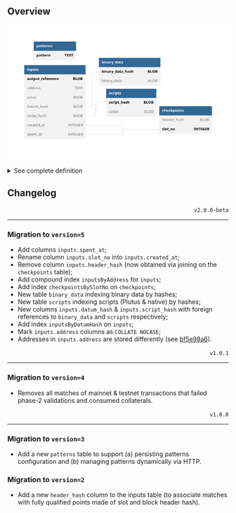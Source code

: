 ## Overview

<p align="center">
  <picture>
    <source media="(prefers-color-scheme: dark)" srcset="./schema-dark.png">
    <img alt="Database schema." src="./schema-light.png">
  </picture>
</p>

<details>
  <summary>See complete definition</summary>

```sql
CREATE TABLE `inputs` (
  `output_reference` BLOB PRIMARY KEY NOT NULL,
  `address` TEXT COLLATE NOCASE NOT NULL,
  `value` BLOB NOT NULL,
  `datum_hash` BLOB,
  `script_hash` BLOB,
  `created_at` INTEGER NOT NULL,
  `spent_at` INTEGER
);
CREATE INDEX `inputsByAddress`   ON `inputs` (`address` COLLATE NOCASE, `spent_at`);
CREATE INDEX `inputsByCreatedAt` ON `inputs` (`created_at`, substr(output_reference, -2));
CREATE INDEX `inputsByDatumHash` ON `inputs` (`datum_hash`);

CREATE TABLE `checkpoints` (
  `header_hash` BLOB NOT NULL,
  `slot_no` INTEGER PRIMARY KEY NOT NULL
);
CREATE INDEX `checkpointsBySlot` ON `checkpoints` (`slot_no`);

CREATE TABLE `binary_data` (
  `binary_data_hash` BLOB PRIMARY KEY NOT NULL,
  `binary_data` BLOB NOT NULL
);
CREATE INDEX `binaryDataByHash` ON `binary_data` (`binary_data_hash`);

CREATE TABLE `scripts` (
  `script_hash` BLOB PRIMARY KEY NOT NULL,
  `script` BLOB NOT NULL
);
CREATE INDEX `scriptByHash` ON `scripts` (`script_hash`);

CREATE TABLE `patterns` (
  `pattern` TEXT PRIMARY KEY NOT NULL
);
```
</details>

## Changelog

<p align="right"><code>v2.0.0-beta</code></p>
<hr/>

### Migration to `version=5`

- Add columns `inputs.spent_at`;
- Rename column `inputs.slot_no` into `inputs.created_at`;
- Remove column `inputs.header_hash` (now obtained via joining on the `checkpoints` table);
- Add compound index `inputsByAddress` for `inputs`;
- Add index `checkpointsBySlotNo` on `checkpoints`;
- New table `binary_data` indexing binary data by hashes;
- New table `scripts` indexing scripts (Plutus & native) by hashes;
- New columns `inputs.datum_hash` & `inputs.script_hash` with foreign references to `binary_data` and `scripts` respectively;
- Add index `inputsByDatumHash` on `inputs`;
- Mark `inputs.address` columns as `COLLATE NOCASE`;
- Addresses in `inputs.address` are stored differently (see [bf5e98a6](https://github.com/CardanoSolutions/kupo/commit/bf5e98a6a57eaacf21d3e0ab0fecbac5c5af8028)).


<p align="right"><code>v1.0.1</code></p>
<hr/>

### Migration to `version=4`

- Removes all matches of mainnet & testnet transactions that failed phase-2 validations and consumed collaterals.

<p align="right"><code>v1.0.0</code></p>
<hr/>

### Migration to `version=3`

- Add a new `patterns` table to support (a) persisting patterns configuration and (b) managing patterns dynamically via HTTP.

### Migration to `version=2`

- Add a new `header_hash` column to the inputs table (to associate matches with fully qualified points made of slot and block header hash).
